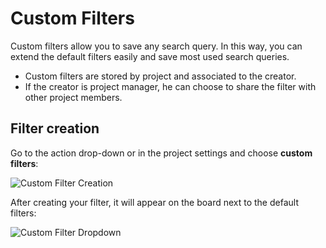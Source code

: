 Custom Filters
==============

Custom filters allow you to save any search query.
In this way, you can extend the default filters easily and save most used search queries.

- Custom filters are stored by project and associated to the creator.
- If the creator is project manager, he can choose to share the filter with other project members.

Filter creation
---------------

Go to the action drop-down or in the project settings and choose **custom filters**:

![Custom Filter Creation](http://kanboard.net/screenshots/documentation/custom-filter-creation.png)

After creating your filter, it will appear on the board next to the default filters:

![Custom Filter Dropdown](http://kanboard.net/screenshots/documentation/custom-filter-dropdown.png)
